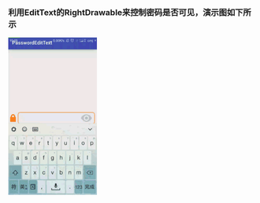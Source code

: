 ### 利用EditText的RightDrawable来控制密码是否可见，演示图如下所示  
![EditTextPassword](https://github.com/Blankj/EditTextPassword/blob/master/img/etp.gif)
